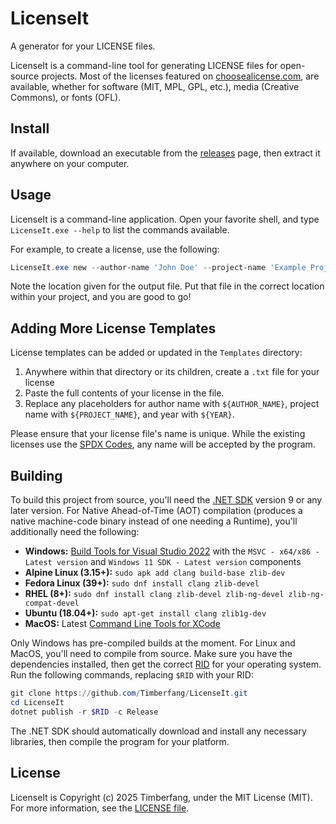 # LicenseIt

A generator for your LICENSE files.

LicenseIt is a command-line tool for generating LICENSE files for open-source projects. Most of the licenses featured on [choosealicense.com](https://choosealicense.com), are available, whether for software (MIT, MPL, GPL, etc.), media (Creative Commons), or fonts (OFL).

## Install

If available, download an executable from the [releases](https://github.com/Timberfang/LicenseIt/releases/latest) page, then extract it anywhere on your computer.

## Usage

LicenseIt is a command-line application. Open your favorite shell, and type `LicenseIt.exe --help` to list the commands available.

For example, to create a license, use the following:

```powershell
LicenseIt.exe new --author-name 'John Doe' --project-name 'Example Project' --license-name 'MIT'
```

Note the location given for the output file. Put that file in the correct location within your project, and you are good to go!

## Adding More License Templates

License templates can be added or updated in the `Templates` directory:

1. Anywhere within that directory or its children, create a `.txt` file for your license
2. Paste the full contents of your license in the file.
3. Replace any placeholders for author name with `${AUTHOR_NAME}`, project name with `${PROJECT_NAME}`, and year with `${YEAR}`.

Please ensure that your license file's name is unique. While the existing licenses use the [SPDX Codes](https://spdx.org/licenses), any name will be accepted by the program.

## Building

To build this project from source, you'll need the [.NET SDK](https://dotnet.microsoft.com/en-us/download/dotnet/9.0) version 9 or any later version. For Native Ahead-of-Time (AOT) compilation (produces a native machine-code binary instead of one needing a Runtime), you'll additionally need the following:

- **Windows:** [Build Tools for Visual Studio 2022](https://visualstudio.microsoft.com/downloads/#build-tools-for-visual-studio-2022) with the `MSVC - x64/x86 - Latest version` and `Windows 11 SDK - Latest version` components
- **Alpine Linux (3.15+):** `sudo apk add clang build-base zlib-dev`
- **Fedora Linux (39+):** `sudo dnf install clang zlib-devel`
- **RHEL (8+):** `sudo dnf install clang zlib-devel zlib-ng-devel zlib-ng-compat-devel`
- **Ubuntu (18.04+):** `sudo apt-get install clang zlib1g-dev`
- **MacOS:** Latest [Command Line Tools for XCode](https://developer.apple.com/download)

Only Windows has pre-compiled builds at the moment. For Linux and MacOS, you'll need to compile from source. Make sure you have the dependencies installed, then get the correct [RID](https://learn.microsoft.com/en-us/dotnet/core/rid-catalog#known-rids) for your operating system. Run the following commands, replacing `$RID` with your RID:

```powershell
git clone https://github.com/Timberfang/LicenseIt.git
cd LicenseIt
dotnet publish -r $RID -c Release
```

The .NET SDK should automatically download and install any necessary libraries, then compile the program for your platform.

## License

LicenseIt is Copyright (c) 2025 Timberfang, under the MIT License (MIT). For more information, see the [LICENSE file](LICENSE).
